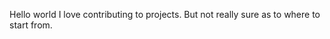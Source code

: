 Hello world
              I love contributing to projects. But not really sure as to where to start from.
